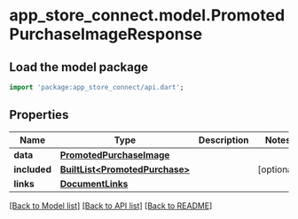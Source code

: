 # app_store_connect.model.PromotedPurchaseImageResponse

## Load the model package
```dart
import 'package:app_store_connect/api.dart';
```

## Properties
Name | Type | Description | Notes
------------ | ------------- | ------------- | -------------
**data** | [**PromotedPurchaseImage**](PromotedPurchaseImage.md) |  | 
**included** | [**BuiltList&lt;PromotedPurchase&gt;**](PromotedPurchase.md) |  | [optional] 
**links** | [**DocumentLinks**](DocumentLinks.md) |  | 

[[Back to Model list]](../README.md#documentation-for-models) [[Back to API list]](../README.md#documentation-for-api-endpoints) [[Back to README]](../README.md)


